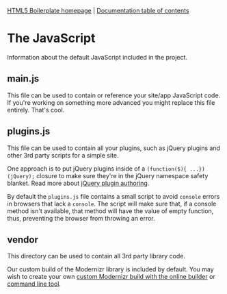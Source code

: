 [HTML5 Boilerplate homepage](https://html5boilerplate.com/) | [Documentation table of contents](assets/doc/TOC.md)

# The JavaScript

Information about the default JavaScript included in the project.

## main.js

This file can be used to contain or reference your site/app JavaScript code. If you're working on something more
advanced you might replace this file entirely. That's cool.

## plugins.js

This file can be used to contain all your plugins, such as jQuery plugins and other 3rd party scripts for a simple site.

One approach is to put jQuery plugins inside of a `(function($){ ...})(jQuery);`
closure to make sure they're in the jQuery namespace safety blanket. Read more
about [jQuery plugin authoring](https://learn.jquery.com/plugins/).

By default the `plugins.js` file contains a small script to avoid `console`
errors in browsers that lack a `console`. The script will make sure that, if a console method isn't available, that
method will have the value of empty function, thus, preventing the browser from throwing an error.

## vendor

This directory can be used to contain all 3rd party library code.

Our custom build of the Modernizr library is included by default. You may wish to create your
own [custom Modernizr build with the online builder](https://modernizr.com/download/)
or [command line tool](https://modernizr.com/docs#command-line-config).
